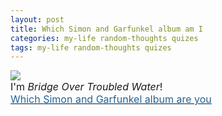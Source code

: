 ```yaml
---
layout: post
title: Which Simon and Garfunkel album am I 
categories: my-life random-thoughts quizes
tags: my-life random-thoughts quizes
---
```



  <IMG src="http://sglyrics.myrmid.com/bridgequiz.png" />
  <BR />
  <FONT size="+0">
    <FONT size="+0">I'm <I>Bridge Over Troubled Water</I>! <BR /><A href="http://sglyrics.myrmid.com/quiz.html"><FONT color="#246398">Which Simon and Garfunkel album are you </FONT></A></FONT>
  </FONT>